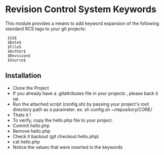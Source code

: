 # Revision Control System Keywords #

This module provides a means to add keyword expansion of the following 
standard RCS tags to your git projects:

	 $Id$
	 $Date$
	 $File$
	 $Author$
	 $Revision$
	 $Source$

## Installation ##
* Clone the Project
* If you already have a .gitattributes file in your projects , please back it up. 
* Run the attached script (config.sh) by passing your project's root directory path as a parameter.
ex. sh config.sh ~/repository/CORE/
* Thats it ! 
* To verify, copy the hello.php file to your project. 
* Commit hello.php
* Remove hello.php
* Check it backout (git checkout hello.php)
* cat hello.php
* Notice the values that were inserted in the keywords
